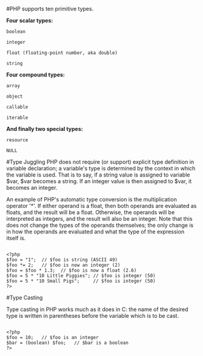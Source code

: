 #PHP supports ten primitive types.

**Four scalar types:**

    boolean
    
    integer
    
    float (floating-point number, aka double)
    
    string


**Four compound types:**

    array
    
    object
    
    callable
    
    iterable
    

**And finally two special types:**

    resource
    
    NULL
    
#Type Juggling
PHP does not require (or support) explicit type definition in variable declaration; a variable's type is determined by the context in which the variable is used. That is to say, if a string value is assigned to variable $var, $var becomes a string. If an integer value is then assigned to $var, it becomes an integer.
 
An example of PHP's automatic type conversion is the multiplication operator '*'. If either operand is a float, then both operands are evaluated as floats, and the result will be a float. Otherwise, the operands will be interpreted as integers, and the result will also be an integer. Note that this does not change the types of the operands themselves; the only change is in how the operands are evaluated and what the type of the expression itself is.

```

<?php
$foo = "1";  // $foo is string (ASCII 49)
$foo *= 2;   // $foo is now an integer (2)
$foo = $foo * 1.3;  // $foo is now a float (2.6)
$foo = 5 * "10 Little Piggies"; // $foo is integer (50)
$foo = 5 * "10 Small Pigs";     // $foo is integer (50)
?>

```


#Type Casting

Type casting in PHP works much as it does in C: the name of the desired type is written in parentheses before the variable which is to be cast.

```

<?php
$foo = 10;   // $foo is an integer
$bar = (boolean) $foo;   // $bar is a boolean
?>

```
